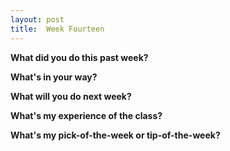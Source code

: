 ```yaml
---
layout: post
title:  Week Fourteen
---
```


**What did you do this past week?**


**What's in your way?**


**What will you do next week?**


**What's my experience of the class?**


**What's my pick-of-the-week or tip-of-the-week?**


